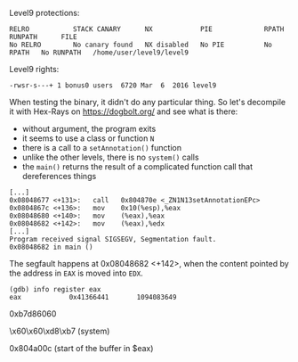 <p align="justify">

Level9 protections:
```Shell
RELRO           STACK CANARY      NX            PIE             RPATH      RUNPATH      FILE
No RELRO        No canary found   NX disabled   No PIE          No RPATH   No RUNPATH   /home/user/level9/level9
```

Level9 rights:
```Shell
-rwsr-s---+ 1 bonus0 users  6720 Mar  6  2016 level9
```

When testing the binary, it didn't do any particular thing. So let's decompile it with Hex-Rays on https://dogbolt.org/ and see what is there:
- without argument, the program exits
- it seems to use a class or function `N`
- there is a call to a `setAnnotation()` function
- unlike the other levels, there is no `system()` calls
- the `main()` returns the result of a complicated function call that dereferences things

```Shell
[...]
0x08048677 <+131>:   call   0x804870e <_ZN1N13setAnnotationEPc>
0x0804867c <+136>:   mov    0x10(%esp),%eax
0x08048680 <+140>:   mov    (%eax),%eax
0x08048682 <+142>:   mov    (%eax),%edx
[...]
Program received signal SIGSEGV, Segmentation fault.
0x08048682 in main ()
```
The segfault happens at 0x08048682 <+142>, when the content pointed by the address in `EAX` is moved into `EDX`.

```Shell
(gdb) info register eax
eax            0x41366441       1094083649
```



0xb7d86060

\x60\x60\xd8\xb7 (system)

0x804a00c (start of the buffer in $eax)

</p>